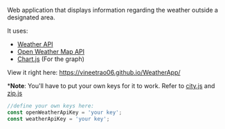 Web application that displays information regarding the weather outside a designated area.

It uses:

-   [Weather API](https://www.weatherapi.com/)
-   [Open Weather Map API](https://openweathermap.org/)
-   [Chart.js](chartjs.org/) (For the graph)

View it right here: https://vineetrao06.github.io/WeatherApp/

***Note**: You'll have to put your own keys for it to work. Refer to [city.js](city/city.js) and [zip.js](zip/zip.js)

```javascript
//define your own keys here:
const openWeatherApiKey = 'your key';
const weatherApiKey = 'your key';

```
